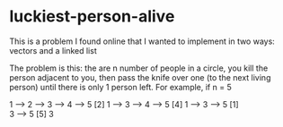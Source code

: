 # luckiest-person-alive
This is a problem I found online that I wanted to implement in two ways: vectors and a linked list

The problem is this: the are n number of people in a circle, you kill the person adjacent to you, then pass the knife 
over one (to the next living person) until there is only 1 person left. For example, if n = 5

1 --> 2 --> 3 --> 4 --> 5 [2]
1 --> 3 --> 4 --> 5       [4]
1 --> 3 --> 5             [1]  
3 --> 5                   [5]
3
